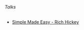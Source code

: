 ###### Talks
- [Simple Made Easy - Rich Hickey](https://www.infoq.com/presentations/Simple-Made-Easy)
